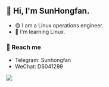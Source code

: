 ## 👋 Hi, I'm SunHongfan.

- 😄 I am a Linux operations engineer.
- 🌱 I'm learning Linux.

### 💬 Reach me
- Telegram: Sunhongfan
- WeChat: DS041299

![](https://img.shields.io/badge/macOS-Bigsur-292e33?style=flat-square&logo=apple&logoColor=ffffff)
